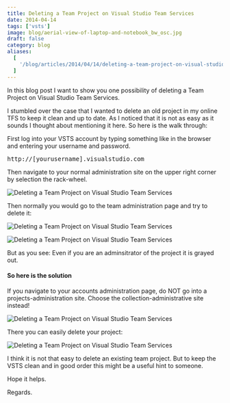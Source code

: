 ```yaml
---
title: Deleting a Team Project on Visual Studio Team Services
date: 2014-04-14
tags: ['vsts']
image: blog/aerial-view-of-laptop-and-notebook_bw_osc.jpg
draft: false
category: blog
aliases:
  [
    '/blog/articles/2014/04/14/deleting-a-team-project-on-visual-studio-team-services/',
  ]
---
```


In this blog post I want to show you one possibility of deleting a Team Project on Visual Studio Team Services.

I stumbled over the case that I wanted to delete an old project in my online TFS to keep it clean and up to date. As I noticed that it is not as easy as it sounds I thought about mentioning it here. So here is the walk through:

First log into your VSTS account by typing something like in the browser and entering your username and password.

<pre class="">http://[yourusername].visualstudio.com</pre>

Then navigate to your normal administration site on the upper right corner by selection the rack-wheel.

![Deleting a Team Project on Visual Studio Team Services](https://cdn.offering.solutions/img/articles/2014-04-14/86d30c51-7e99-4f27-b8b9-95dc01d70f34.png)

Then normally you would go to the team administration page and try to delete it:

![Deleting a Team Project on Visual Studio Team Services](https://cdn.offering.solutions/img/articles/2014-04-14/617af661-7546-4198-8760-396d4faff02b.png)

![Deleting a Team Project on Visual Studio Team Services](https://cdn.offering.solutions/img/articles/2014-04-14/874048f6-0be0-4d2b-b032-02aa182f5f57.png)

But as you see: Even if you are an adminsitrator of the project it is grayed out.

<h4>So here is the solution</h4>

If you navigate to your accounts administration page, do NOT go into a projects-administration site. Choose the collection-administrative site instead!

![Deleting a Team Project on Visual Studio Team Services](https://cdn.offering.solutions/img/articles/2014-04-14/97e130d0-5477-4745-a409-cd53bc3e8c1a.png)

There you can easily delete your project:

![Deleting a Team Project on Visual Studio Team Services](https://cdn.offering.solutions/img/articles/2014-04-14/ed78b714-3ef0-400a-8f41-b253cfd3f925.png)

I think it is not that easy to delete an existing team project. But to keep the VSTS clean and in good order this might be a useful hint to someone.

Hope it helps.

Regards.
